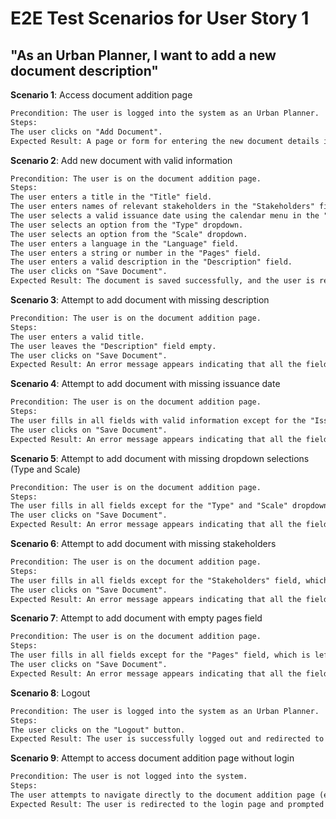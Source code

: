 # E2E Test Scenarios for User Story 1

## "As an **Urban Planner**, I want to add a new document description"

**Scenario 1**: Access document addition page

````txt
Precondition: The user is logged into the system as an Urban Planner.
Steps:
The user clicks on "Add Document".
Expected Result: A page or form for entering the new document details is displayed.
````

**Scenario 2**: Add new document with valid information

```txt
Precondition: The user is on the document addition page.
Steps:
The user enters a title in the "Title" field.
The user enters names of relevant stakeholders in the "Stakeholders" field.
The user selects a valid issuance date using the calendar menu in the "Issuance Date" field.
The user selects an option from the "Type" dropdown.
The user selects an option from the "Scale" dropdown.
The user enters a language in the "Language" field.
The user enters a string or number in the "Pages" field.
The user enters a valid description in the "Description" field.
The user clicks on "Save Document".
Expected Result: The document is saved successfully, and the user is redirected to the document list, where they can see the new document with all entered information.
```

**Scenario 3**: Attempt to add document with missing description

```txt
Precondition: The user is on the document addition page.
Steps:
The user enters a valid title.
The user leaves the "Description" field empty.
The user clicks on "Save Document".
Expected Result: An error message appears indicating that all the fields are required, and the document is not saved.
```

**Scenario 4**: Attempt to add document with missing issuance date

```txt
Precondition: The user is on the document addition page.
Steps:
The user fills in all fields with valid information except for the "Issuance Date" field, which is left empty.
The user clicks on "Save Document".
Expected Result: An error message appears indicating that all the fields are required, and the document is not saved.
```

**Scenario 5**: Attempt to add document with missing dropdown selections (Type and Scale)

```txt
Precondition: The user is on the document addition page.
Steps:
The user fills in all fields except for the "Type" and "Scale" dropdown fields, which are left empty.
The user clicks on "Save Document".
Expected Result: An error message appears indicating that all the fields are required, and the document is not saved.
```

**Scenario 6**: Attempt to add document with missing stakeholders

```txt
Precondition: The user is on the document addition page.
Steps:
The user fills in all fields except for the "Stakeholders" field, which is left empty.
The user clicks on "Save Document".
Expected Result: An error message appears indicating that all the fields are required, and the document is not saved.
```

**Scenario 7**: Attempt to add document with empty pages field

```txt
Precondition: The user is on the document addition page.
Steps:
The user fills in all fields except for the "Pages" field, which is left empty.
The user clicks on "Save Document".
Expected Result: An error message appears indicating that all the fields are required, and the document is not saved.
```

**Scenario 8**: Logout

```txt
Precondition: The user is logged into the system as an Urban Planner.
Steps:
The user clicks on the "Logout" button.
Expected Result: The user is successfully logged out and redirected to the login page. Any unsaved information on the document addition page is cleared for security reasons.
```

**Scenario 9**: Attempt to access document addition page without login

```txt
Precondition: The user is not logged into the system.
Steps:
The user attempts to navigate directly to the document addition page (e.g., by entering the URL).
Expected Result: The user is redirected to the login page and prompted to log in. Access to the document addition page is restricted until the user has logged in successfully.
```
